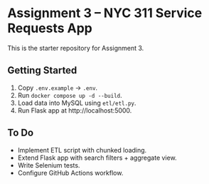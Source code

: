 # Assignment 3 – NYC 311 Service Requests App

This is the starter repository for Assignment 3.

## Getting Started
1. Copy `.env.example` → `.env`.
2. Run `docker compose up -d --build`.
3. Load data into MySQL using `etl/etl.py`.
4. Run Flask app at http://localhost:5000.

## To Do
- Implement ETL script with chunked loading.
- Extend Flask app with search filters + aggregate view.
- Write Selenium tests.
- Configure GitHub Actions workflow.
